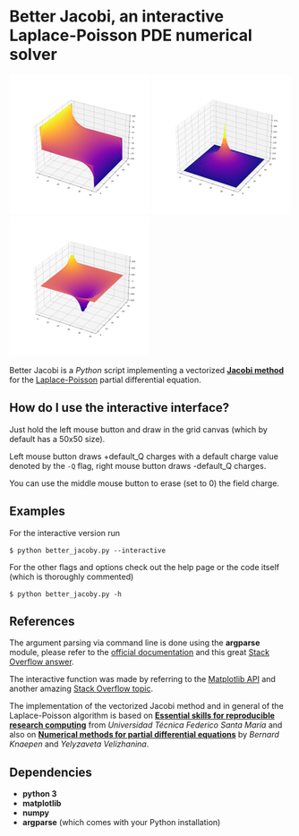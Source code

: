 # Better Jacobi, an interactive Laplace-Poisson PDE numerical solver

<img src="images/capacitor.png" height="250"/> <img src="images/single_charge.png" height="250"/> <img src="images/custom.png" height="250"/>

Better Jacobi is a *Python* script implementing a vectorized [**Jacobi method**](https://en.wikipedia.org/wiki/Jacobi_method) for the [Laplace-Poisson](https://en.wikipedia.org/wiki/Poisson%27s_equation) partial differential equation.

## How do I use the interactive interface?

Just hold the left mouse button and draw in the grid canvas (which by default has a 50x50 size).

Left mouse button draws +default_Q charges with a default charge value denoted by the `-Q` flag, right mouse button draws -default_Q charges.

You can use the middle mouse button to erase (set to 0) the field charge.

## Examples

For the interactive version run
```console
$ python better_jacoby.py --interactive
```

For the other flags and options check out the help page or the code itself (which is thoroughly commented)
```console
$ python better_jacoby.py -h
```

## References

The argument parsing via command line is done using the **argparse** module, please refer to the [official documentation](https://docs.python.org/3/library/argparse.html) and this great [Stack Overflow answer](https://stackoverflow.com/questions/20063/whats-the-best-way-to-parse-command-line-arguments).

The interactive function was made by referring to the [Matplotlib API](https://matplotlib.org/stable/api/backend_bases_api.html) and another amazing [Stack Overflow topic](https://stackoverflow.com/questions/31248228/matplotlib-b1-motion-mouse-motion-with-key-held-down-equivalent).

The implementation of the vectorized Jacobi method and in general of the Laplace-Poisson algorithm is based on [**Essential skills for reproducible research computing**](https://barbagroup.github.io/essential_skills_RRC/laplace/1/) from *Universidad Técnica Federico Santa María* and also on [**Numerical methods for partial differential equations**](https://aquaulb.github.io/book_solving_pde_mooc/solving_pde_mooc/notebooks/05_IterativeMethods/05_01_Iteration_and_2D.html) by *Bernard Knaepen* and *Yelyzaveta Velizhanina*.

## Dependencies

  * **python 3**
  * **matplotlib**
  * **numpy**
  * **argparse** (which comes with your Python installation)